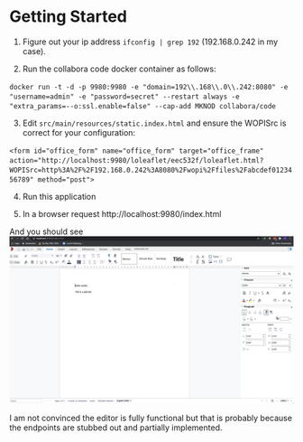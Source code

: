 # Getting Started

1. Figure out your ip address `ifconfig | grep 192` (192.168.0.242 in my case).

2. Run the collabora code docker container as follows:

`docker run -t -d -p 9980:9980 -e "domain=192\\.168\\.0\\.242:8080" -e "username=admin" -e "password=secret" --restart always -e "extra_params=--o:ssl.enable=false" --cap-add MKNOD collabora/code`

3. Edit `src/main/resources/static.index.html` and ensure the WOPISrc is correct for your configuration:

`<form id="office_form" name="office_form" target="office_frame" action="http://localhost:9980/loleaflet/eec532f/loleaflet.html?WOPISrc=http%3A%2F%2F192.168.0.242%3A8080%2Fwopi%2Ffiles%2Fabcdef0123456789" method="post">`

4. Run this application

5. In a browser request http://localhost:9980/index.html

And you should see ![this](screenshot.png)

I am not convinced the editor is fully functional but that is probably because the endpoints are stubbed out and partially implemented.